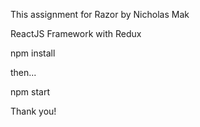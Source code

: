 This assignment for Razor by Nicholas Mak

ReactJS Framework with Redux





npm install

then...

npm start


Thank you!